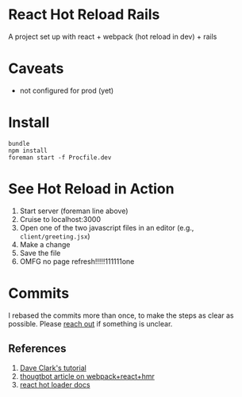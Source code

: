 # React Hot Reload Rails

A project set up with react + webpack (hot reload in dev) + rails

# Caveats

* not configured for prod (yet)

# Install

    bundle
    npm install
    foreman start -f Procfile.dev

# See Hot Reload in Action

1. Start server (foreman line above)
1. Cruise to localhost:3000
1. Open one of the two javascript files in an editor (e.g., `client/greeting.jsx`)
1. Make a change
1. Save the file
1. OMFG no page refresh!!!!!111111one

# Commits

I rebased the commits more than once, to make the steps as clear as possible.  Please [reach out](https://github.com/hoffmanc) if something is unclear.

## References
1. [Dave Clark's tutorial](http://clarkdave.net/2015/01/how-to-use-webpack-with-rails/)
1. [thougtbot article on webpack+react+hmr](https://robots.thoughtbot.com/setting-up-webpack-for-react-and-hot-module-replacement)
1. [react hot loader docs](http://gaearon.github.io/react-hot-loader/getstarted/)
